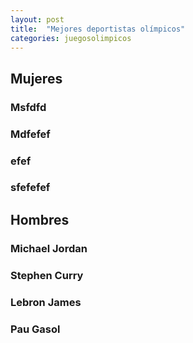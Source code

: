 ```yaml
---
layout: post
title:  "Mejores deportistas olímpicos"
categories: juegosolimpicos
---
```


## Mujeres ##

### Msfdfd

### Mdfefef

### efef

### sfefefef


## Hombres ##

### Michael Jordan

### Stephen Curry

### Lebron James

### Pau Gasol
